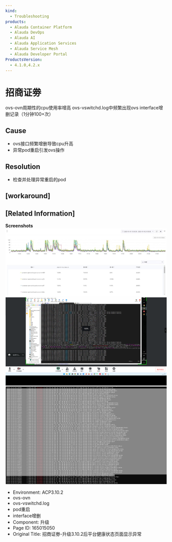 ```yaml
---
kind:
  - Troubleshooting
products:
  - Alauda Container Platform
  - Alauda DevOps
  - Alauda AI
  - Alauda Application Services
  - Alauda Service Mesh
  - Alauda Developer Portal
ProductsVersion:
  - 4.1.0,4.2.x
---
```

<!-- A type of document that involves encountering a fault, diagnosing it, performing root cause analysis, and providing solutions. -->

# 招商证劵

ovs-ovn周期性的cpu使用率增高 ovs-vswitchd.log中频繁出现ovs interface增删记录（1分钟100+次）

## Cause
- ovs接口频繁增删导致cpu升高
- 异常pod重启引发ovs操作

## Resolution
- 检查并处理异常重启的pod

## [workaround]

## [Related Information]
**Screenshots**
![](assets/zhao-shang-zheng-juan-sheng-ji-3-10-2hou-ping-tai-jian-kang-zhuang-tai-ye-mian-x/image-2023-10-23_9-35-1.png)
![](assets/zhao-shang-zheng-juan-sheng-ji-3-10-2hou-ping-tai-jian-kang-zhuang-tai-ye-mian-x/image-2023-10-23_10-51-12.png)
![](assets/zhao-shang-zheng-juan-sheng-ji-3-10-2hou-ping-tai-jian-kang-zhuang-tai-ye-mian-x/image-2023-10-23_11-5-1.png)
- Environment: ACP3.10.2
- ovs-ovn
- ovs-vswitchd.log
- pod重启
- interface增删
- Component: 升级
- Page ID: 165015050
- Original Title: 招商证劵-升级3.10.2后平台健康状态页面显示异常
